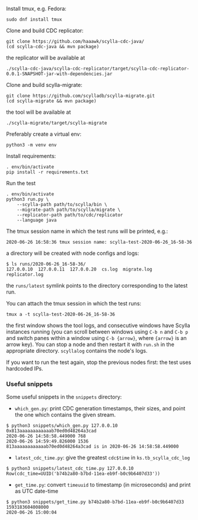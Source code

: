 Install tmux, e.g. Fedora:
```
sudo dnf install tmux
```

Clone and build CDC replicator:
```
git clone https://github.com/haaawk/scylla-cdc-java/
(cd scylla-cdc-java && mvn package)
```
the replicator will be available at
```
./scylla-cdc-java/scylla-cdc-replicator/target/scylla-cdc-replicator-0.0.1-SNAPSHOT-jar-with-dependencies.jar
```

Clone and build scylla-migrate:
```
git clone https://github.com/scylladb/scylla-migrate.git
(cd scylla-migrate && mvn package)
```
the tool will be available at
```
./scylla-migrate/target/scylla-migrate
```

Preferably create a virtual env:
```
python3 -m venv env
```
Install requirements:
```
. env/bin/activate
pip install -r requirements.txt
```

Run the test
```
. env/bin/activate
python3 run.py \
    --scylla-path path/to/scylla/bin \
    --migrate-path path/to/scylla/migrate \
    --replicator-path path/to/cdc/replicator
    --language java
```

The tmux session name in which the test runs will be printed, e.g.:
```
2020-06-26 16:58:36 tmux session name: scylla-test-2020-06-26_16-58-36
```
a directory will be created with node configs and logs:
```
$ ls runs/2020-06-26_16-58-36/
127.0.0.10  127.0.0.11  127.0.0.20  cs.log  migrate.log  replicator.log
```
the `runs/latest` symlink points to the directory corresponding to the latest run.

You can attach the tmux session in which the test runs:
```
tmux a -t scylla-test-2020-06-26_16-58-36
```
the first window shows the tool logs, and consecutive windows have Scylla instances running (you can scroll between windows using `C-b n` and `C-b p` and switch panes within a window using `C-b {arrow}`, where `{arrow}` is an arrow key). You can stop a node and then restart it with `run.sh` in the appropriate directory. `scyllalog` contains the node's logs.

If you want to run the test again, stop the previous nodes first: the test uses hardcoded IPs.

### Useful snippets
Some useful snippets in the `snippets` directory:
- `which_gen.py`:  print CDC generation timestamps, their sizes, and point the one which contains the given stream.
 ```
 $ python3 snippets/which_gen.py 127.0.0.10 0x813aaaaaaaaaaaab70ed0d48264a3cad
2020-06-26 14:58:58.449000 768
2020-06-26 14:59:49.826000 1536
813aaaaaaaaaaaab70ed0d48264a3cad is in 2020-06-26 14:58:58.449000
```
- `latest_cdc_time.py`: give the greatest `cdc$time` in `ks.tb_scylla_cdc_log`
```
$ python3 snippets/latest_cdc_time.py 127.0.0.10
Row(cdc_time=UUID('b74b2a80-b7bd-11ea-eb9f-b0c9b6407d33'))
```
- `get_time.py`: convert `timeuuid` to timestamp (in microseconds) and print as UTC date-time
```
$ python3 snippets/get_time.py b74b2a80-b7bd-11ea-eb9f-b0c9b6407d33
1593183604008000
2020-06-26 15:00:04
```
